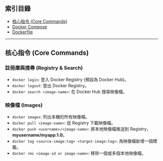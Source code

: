 ## 索引目錄

- [核心指令 (Core Commands)](#核心指令-core-commands)
- [Docker Compose](#docker-compose)
- [Dockerfile](#dockerfile)

---

## 核心指令 (Core Commands)

### 註冊庫與搜尋 (Registry & Search)

- `docker login`: 登入 Docker Registry (預設為 Docker Hub)。
- `docker logout`: 登出 Docker Registry。
- `docker search <image-name>`: 在 Docker Hub 搜尋映像檔。

### 映像檔 (Images)

- `docker images`: 列出本機的所有映像檔。
- `docker pull <image-name>`: 從 Registry 下載映像檔。
- `docker push <username>/<image-name>`: 將本地映像檔推送到 Registry， **myusername/myapp:1.0**。
- `docker tag <source-image:tag> <target-image:tag>`: 為映像檔新增一個標籤。
- `docker rmi <image-id or image-name>`: 移除一個或多個本地映像檔。
